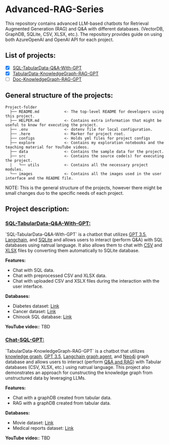 # Advanced-RAG-Series
This repository contains advanced LLM-based chatbots for Retrieval Augmented Generation (RAG) and Q&A with different databases. (VectorDB, GraphDB, SQLite, CSV, XLSX, etc.). The repository provides guide on using both AzureOpenAI and OpenAI API for each project.

## List of projects:
- [x] [SQL-TabularData-Q&A-With-GPT](#SQL-TabularData-Q&A-With-GPT)
- [x] [TabularData-KnowledgeGraph-RAG-GPT](#TabularData-KnowledgeGraph-RAG-GPT)
- [ ] [Doc-KnowledgeGraph-RAG-GPT](#Doc-KnowledgeGraph-RAG-GPT)

## General structure of the projects:

```
Project-folder
  ├── README.md           <- The top-level README for developers using this project.
  ├── HELPER.md           <- Contains extra information that might be useful to know for executing the project.
  ├── .env                <- dotenv file for local configuration.
  ├── .here               <- Marker for project root.
  ├── configs             <- Holds yml files for project configs
  ├── explore             <- Contains my exploration notebooks and the teaching material for YouTube videos. 
  ├── data                <- Contains the sample data for the project.
  ├── src                 <- Contains the source code(s) for executing the project.
  |   └── utils           <- Contains all the necessary project modules. 
  └── images              <- Contains all the images used in the user interface and the README file. 
```
NOTE: This is the general structure of the projects, however there might be small changes duo to the specific needs of each project.

## Project description:
<!-- ============================ -->
<!-- SQL-TabularData-Q&A-With-GPT -->
<!-- ============================ -->
<a id="Chat-SQL"></a>
<h3><a style=" white-space:nowrap; " href=""><b>SQL-TabularData-Q&A-With-GPT:</b></a></h3>
<p>
`SQL-TabularData-Q&A-With-GPT` is a chatbot that utilizes <u>GPT 3.5</u>, <u>Langchain</u>, and <u>SQLite</u> and allows users to interact (perform Q&A) with SQL databases using natrual language. It also allows them to chat with <u>CSV</u> and <u>XLSX</u> files by converting them automatically to SQLite database.

**Features:**

- Chat with SQL data.
- Chat with preprocessed CSV and XLSX data.
- Chat with uploaded CSV and XSLX files during the interaction with the user interface.

**Databases:**
- Diabetes dataset: [Link](https://www.kaggle.com/datasets/akshaydattatraykhare/diabetes-dataset?resource=download&select=diabetes.csv)
- Cancer dataset: [Link](https://www.kaggle.com/datasets/rohansahana/breast-cancer-dataset-for-beginners?select=train.csv)
- Chinook SQL database: [Link](https://database.guide/2-sample-databases-sqlite/)

**YouTube video:**: TBD

<!-- ================================== -->
<!-- TabularData-KnowledgeGraph-RAG-GPT -->
<!-- ================================== -->
<a id="TabularData-KnowledgeGraph-RAG-GPT"></a>
<h3><a style=" white-space:nowrap; " href=""><b>Chat-SQL-GPT:</b></a></h3>
<p>
`TabularData-KnowledgeGraph-RAG-GPT` is a chatbot that utilizes <u>knowledge graph</u>, <u>GPT 3.5</u>, <u>Langchain graph agent</u>, and <u>Neo4j</u> graph database and allows users to interact (perform <u>Q&A and RAG</u>) with Tabular databases (CSV, XLSX, etc.) using natrual language. This project also demonstrates an approach for cunstructing the knowledge graph from unstructured data by leveraging LLMs.

**Features:**
- Chat with a graphDB created from tabular data.
- RAG with a graphDB created from tabular data.

**Databases:**
- Movie dataset: [Link](https://raw.githubusercontent.com/tomasonjo/blog-datasets/main/movies/movies_small.csv)
- Medical reports dataset: [Link](https://github.com/neo4j-partners/neo4j-generative-ai-azure/tree/main/ingestion/data)

**YouTube video:**: TBD
